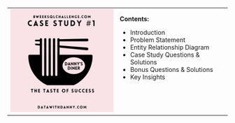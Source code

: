 <table>
  <tr>
    <td>
      <img src="project_images/project_logo.png" width="250">
    </td>
    <td style="vertical-align: top;">
      <p><strong>Contents:</strong></p>
      <ul>
        <li>Introduction</li>
        <li>Problem Statement</li>
        <li>Entity Relationship Diagram</li>
        <li>Case Study Questions & Solutions</li>
        <li>Bonus Questions & Solutions</li>
        <li>Key Insights</li>
      </ul>
    </td>
  </tr>
</table>

  

